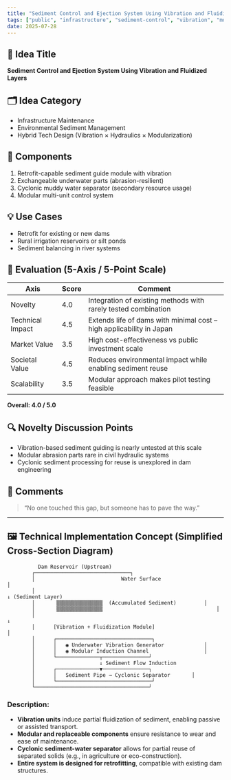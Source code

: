 ```yaml
---
title: "Sediment Control and Ejection System Using Vibration and Fluidized Layers"
tags: ["public", "infrastructure", "sediment-control", "vibration", "modular-design"]
date: 2025-07-28
---
```


## 🧠 Idea Title

**Sediment Control and Ejection System Using Vibration and Fluidized Layers**

## 🗂 Idea Category

- Infrastructure Maintenance
- Environmental Sediment Management
- Hybrid Tech Design (Vibration × Hydraulics × Modularization)

## 📐 Components

1. Retrofit-capable sediment guide module with vibration
2. Exchangeable underwater parts (abrasion-resilient)
3. Cyclonic muddy water separator (secondary resource usage)
4. Modular multi-unit control system

## 💡 Use Cases

- Retrofit for existing or new dams
- Rural irrigation reservoirs or silt ponds
- Sediment balancing in river systems

## 🧭 Evaluation (5-Axis / 5-Point Scale)

| Axis            | Score | Comment |
|-----------------|-------|---------|
| Novelty         | 4.0   | Integration of existing methods with rarely tested combination |
| Technical Impact| 4.5   | Extends life of dams with minimal cost – high applicability in Japan |
| Market Value    | 3.5   | High cost-effectiveness vs public investment scale |
| Societal Value  | 4.5   | Reduces environmental impact while enabling sediment reuse |
| Scalability     | 3.5   | Modular approach makes pilot testing feasible |

**Overall: 4.0 / 5.0**

## 🔍 Novelty Discussion Points

- Vibration-based sediment guiding is nearly untested at this scale
- Modular abrasion parts rare in civil hydraulic systems
- Cyclonic sediment processing for reuse is unexplored in dam engineering

## 💬 Comments

> “No one touched this gap, but someone has to pave the way.”

---

## 🖼️ Technical Implementation Concept (Simplified Cross-Section Diagram)

```
          Dam Reservoir (Upstream)
        ┌───────────────────────────────┐
        │                            Water Surface                           │
        │                                                              ↓ (Sediment Layer)
        │       ▒▒▒▒▒▒▒▒▒▒▒▒▒▒▒  (Accumulated Sediment)         │
        │       ▒▒▒▒▒▒▒▒▒▒▒▒▒▒▒                                     │
        │                                                              ↓
        │      [Vibration + Fluidization Module]                      │
        │      ┌───────────────────────────────┐
        │      │   ◉ Underwater Vibration Generator             │
        │      │   ◉ Modular Induction Channel                  │
        │      └──────────────┬───────────────┘
        │                     ↓ Sediment Flow Induction
        │      ┌──────────────▼───────────────┐
        │      │   Sediment Pipe → Cyclonic Separator       │
        │      └───────────────────────────────┘
        └─────────────────────────────────────┘
```

### Description:

- **Vibration units** induce partial fluidization of sediment, enabling passive or assisted transport.
- **Modular and replaceable components** ensure resistance to wear and ease of maintenance.
- **Cyclonic sediment-water separator** allows for partial reuse of separated solids (e.g., in agriculture or eco-construction).
- **Entire system is designed for retrofitting**, compatible with existing dam structures.

